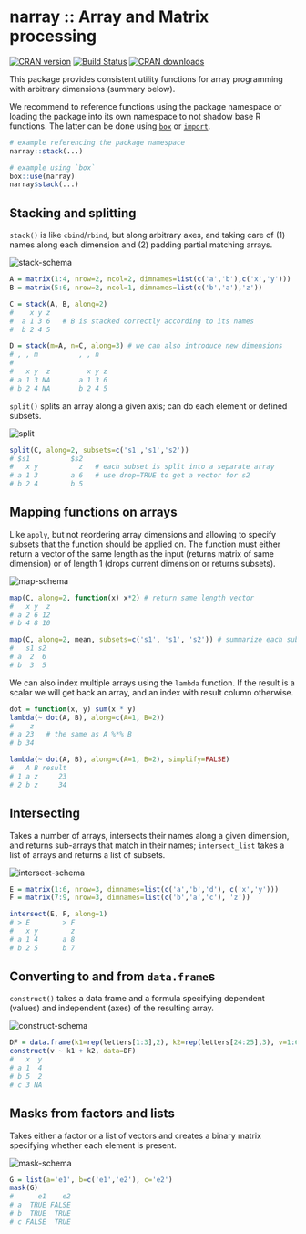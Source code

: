 narray :: Array and Matrix processing
=====================================

[![CRAN version](http://www.r-pkg.org/badges/version/narray)](https://cran.r-project.org/package=narray)
[![Build Status](https://github.com/mschubert/narray/workflows/R-check/badge.svg?branch=master)](https://github.com/mschubert/narray/actions)
[![CRAN downloads](http://cranlogs.r-pkg.org/badges/narray)](http://cran.rstudio.com/web/packages/narray/index.html)

This package provides consistent utility functions for array programming with
arbitrary dimensions (summary below).

We recommend to reference functions using the package namespace or
loading the package into its own namespace to not shadow base R
functions. The latter can be done using [`box`](https://github.com/klmr/box) or
[`import`](https://github.com/rticulate/import).

```r
# example referencing the package namespace
narray::stack(...)

# example using `box`
box::use(narray)
narray$stack(...)
```

Stacking and splitting
----------------------

`stack()` is like `cbind`/`rbind`, but along arbitrary axes, and taking care of (1) names 
along each dimension and (2) padding partial matching arrays.

![stack-schema](vignettes/stack.png)

```r
A = matrix(1:4, nrow=2, ncol=2, dimnames=list(c('a','b'),c('x','y')))
B = matrix(5:6, nrow=2, ncol=1, dimnames=list(c('b','a'),'z'))

C = stack(A, B, along=2)
#    x y z
#  a 1 3 6   # B is stacked correctly according to its names
#  b 2 4 5

D = stack(m=A, n=C, along=3) # we can also introduce new dimensions
# , , m          , , n
#
#   x y  z         x y z
# a 1 3 NA       a 1 3 6
# b 2 4 NA       b 2 4 5
```

`split()` splits an array along a given axis; can do each element or defined subsets.

![split](vignettes/split.png)

```r
split(C, along=2, subsets=c('s1','s1','s2'))
# $s1          $s2
#   x y          z   # each subset is split into a separate array
# a 1 3        a 6   # use drop=TRUE to get a vector for s2
# b 2 4        b 5
```

Mapping functions on arrays
---------------------------

Like `apply`, but not reordering array dimensions and allowing to specify 
subsets that the function should be applied on. The function must either return
a vector of the same length as the input (returns matrix of same dimension) or
of length 1 (drops current dimension or returns subsets).

![map-schema](vignettes/map.png)

```r
map(C, along=2, function(x) x*2) # return same length vector
#   x y  z
# a 2 6 12
# b 4 8 10

map(C, along=2, mean, subsets=c('s1', 's1', 's2')) # summarize each subset to scalar
#   s1 s2
# a  2  6
# b  3  5
```

We can also index multiple arrays using the `lambda` function. If the result
is a scalar we will get back an array, and an index with result column otherwise.

```r
dot = function(x, y) sum(x * y)
lambda(~ dot(A, B), along=c(A=1, B=2))
#    z
# a 23   # the same as A %*% B
# b 34

lambda(~ dot(A, B), along=c(A=1, B=2), simplify=FALSE)
#   A B result
# 1 a z     23
# 2 b z     34
```

Intersecting
------------

Takes a number of arrays, intersects their names along a given dimension,
and returns sub-arrays that match in their names; `intersect_list` takes 
a list of arrays and returns a list of subsets.

![intersect-schema](vignettes/intersect.png)

```r
E = matrix(1:6, nrow=3, dimnames=list(c('a','b','d'), c('x','y')))
F = matrix(7:9, nrow=3, dimnames=list(c('b','a','c'), 'z'))

intersect(E, F, along=1)
# > E        > F
#   x y        z
# a 1 4      a 8
# b 2 5      b 7
```

Converting to and from `data.frame`s
------------------------------------

`construct()` takes a data frame and a formula specifying dependent (values) and independent
(axes) of the resulting array.

![construct-schema](vignettes/construct.png)

```r
DF = data.frame(k1=rep(letters[1:3],2), k2=rep(letters[24:25],3), v=1:6)[-6,]
construct(v ~ k1 + k2, data=DF)
#   x  y
# a 1  4
# b 5  2
# c 3 NA
```

Masks from factors and lists
----------------------------

Takes either a factor or a list of vectors and creates a binary matrix 
specifying whether each element is present.

![mask-schema](vignettes/mask.png)

```r
G = list(a='e1', b=c('e1','e2'), c='e2')
mask(G)
#      e1    e2
# a  TRUE FALSE
# b  TRUE  TRUE
# c FALSE  TRUE
```
